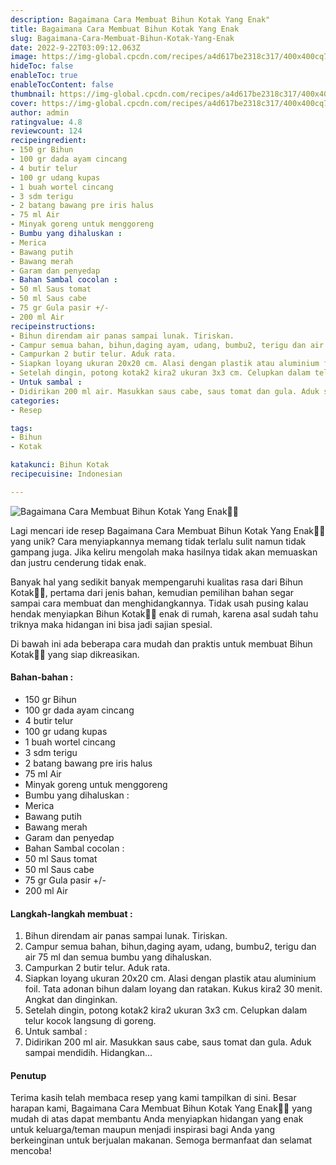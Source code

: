 ```yaml
---
description: Bagaimana Cara Membuat Bihun Kotak Yang Enak"
title: Bagaimana Cara Membuat Bihun Kotak Yang Enak
slug: Bagaimana-Cara-Membuat-Bihun-Kotak-Yang-Enak
date: 2022-9-22T03:09:12.063Z
image: https://img-global.cpcdn.com/recipes/a4d617be2318c317/400x400cq70/photo.jpg
hideToc: false
enableToc: true
enableTocContent: false
thumbnail: https://img-global.cpcdn.com/recipes/a4d617be2318c317/400x400cq70/photo.jpg
cover: https://img-global.cpcdn.com/recipes/a4d617be2318c317/400x400cq70/photo.jpg
author: admin
ratingvalue: 4.8
reviewcount: 124
recipeingredient:
- 150 gr Bihun
- 100 gr dada ayam cincang
- 4 butir telur
- 100 gr udang kupas
- 1 buah wortel cincang
- 3 sdm terigu
- 2 batang bawang pre iris halus
- 75 ml Air
- Minyak goreng untuk menggoreng
- Bumbu yang dihaluskan :
- Merica
- Bawang putih
- Bawang merah
- Garam dan penyedap
- Bahan Sambal cocolan :
- 50 ml Saus tomat
- 50 ml Saus cabe
- 75 gr Gula pasir +/-
- 200 ml Air
recipeinstructions:
- Bihun direndam air panas sampai lunak. Tiriskan.
- Campur semua bahan, bihun,daging ayam, udang, bumbu2, terigu dan air 75 ml dan semua bumbu yang dihaluskan.
- Campurkan 2 butir telur. Aduk rata.
- Siapkan loyang ukuran 20x20 cm. Alasi dengan plastik atau aluminium foil. Tata adonan bihun dalam loyang dan ratakan. Kukus kira2 30 menit. Angkat dan dinginkan.
- Setelah dingin, potong kotak2 kira2 ukuran 3x3 cm. Celupkan dalam telur kocok langsung di goreng.
- Untuk sambal :
- Didirikan 200 ml air. Masukkan saus cabe, saus tomat dan gula. Aduk sampai mendidih. Hidangkan...
categories:
- Resep

tags:
- Bihun
- Kotak

katakunci: Bihun Kotak
recipecuisine: Indonesian

---
```


![Bagaimana Cara Membuat Bihun Kotak Yang Enak👩‍🍳](https://img-global.cpcdn.com/recipes/a4d617be2318c317/400x400cq70/photo.jpg)

Lagi mencari ide resep Bagaimana Cara Membuat Bihun Kotak Yang Enak👩‍🍳 yang unik? Cara menyiapkannya memang tidak terlalu sulit namun tidak gampang juga. Jika keliru mengolah maka hasilnya tidak akan memuaskan dan justru cenderung tidak enak.

Banyak hal yang sedikit banyak mempengaruhi kualitas rasa dari Bihun Kotak👩‍🍳, pertama dari jenis bahan, kemudian pemilihan bahan segar sampai cara membuat dan menghidangkannya. Tidak usah pusing kalau hendak menyiapkan Bihun Kotak👩‍🍳 enak di rumah, karena asal sudah tahu triknya maka hidangan ini bisa jadi sajian spesial.

Di bawah ini ada beberapa cara mudah dan praktis untuk membuat Bihun Kotak👩‍🍳 yang siap dikreasikan.

<!--inarticleads1-->

#### Bahan-bahan :

- 150 gr Bihun
- 100 gr dada ayam cincang
- 4 butir telur
- 100 gr udang kupas
- 1 buah wortel cincang
- 3 sdm terigu
- 2 batang bawang pre iris halus
- 75 ml Air
- Minyak goreng untuk menggoreng
- Bumbu yang dihaluskan :
- Merica
- Bawang putih
- Bawang merah
- Garam dan penyedap
- Bahan Sambal cocolan :
- 50 ml Saus tomat
- 50 ml Saus cabe
- 75 gr Gula pasir +/-
- 200 ml Air

<!--inarticleads2-->

#### Langkah-langkah membuat :

1. Bihun direndam air panas sampai lunak. Tiriskan.
1. Campur semua bahan, bihun,daging ayam, udang, bumbu2, terigu dan air 75 ml dan semua bumbu yang dihaluskan.
1. Campurkan 2 butir telur. Aduk rata.
1. Siapkan loyang ukuran 20x20 cm. Alasi dengan plastik atau aluminium foil. Tata adonan bihun dalam loyang dan ratakan. Kukus kira2 30 menit. Angkat dan dinginkan.
1. Setelah dingin, potong kotak2 kira2 ukuran 3x3 cm. Celupkan dalam telur kocok langsung di goreng.
1. Untuk sambal :
1. Didirikan 200 ml air. Masukkan saus cabe, saus tomat dan gula. Aduk sampai mendidih. Hidangkan...

#### Penutup

Terima kasih telah membaca resep yang kami tampilkan di sini. Besar harapan kami, Bagaimana Cara Membuat Bihun Kotak Yang Enak👩‍🍳 yang mudah di atas dapat membantu Anda menyiapkan hidangan yang enak untuk keluarga/teman maupun menjadi inspirasi bagi Anda yang berkeinginan untuk berjualan makanan. Semoga bermanfaat dan selamat mencoba!